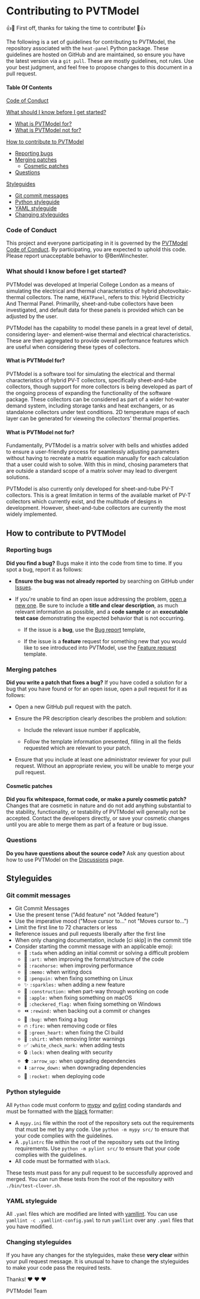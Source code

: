 # Contributing to PVTModel

:+1::tada: First off, thanks for taking the time to contribute! :tada::+1:

The following is a set of guidelines for contributing to PVTModel, the repository associated with the `heat-panel` Python package. These guidelines are hosted on GitHub and are maintained, so ensure you have the latest version via a `git pull`. These are mostly guidelines, not rules. Use your best judgment, and feel free to propose changes to this document in a pull request.

#### Table Of Contents

[Code of Conduct](#code-of-conduct)

[What should I know before I get started?](#what-should-i-know-before-i-get-started)
  * [What is PVTModel for?](#what-is-pvtmodel-for)
  * [What is PVTModel not for?](#what-is-pvtmodel-not-for)

[How to contribute to PVTModel](#how-to-contribute-to-PVTModel)
  * [Reporting bugs](#reporting-bugs)
  * [Merging patches](#merging-patches)
    * [Cosmetic patches](#cosmetic-patches)
  * [Questions](#questions)

[Styleguides](#styleguides)
  * [Git commit messages](#git-commit-messages)
  * [Python styleguide](#python-styleguide)
  * [YAML styleguide](#yaml-styleguide)
  * [Changing styleguides](#changing-styleguides)


### Code of Conduct

This project and everyone participating in it is governed by the [PVTModel Code of Conduct](CODE_OF_CONDUCT.md). By participating, you are expected to uphold this code. Please report unacceptable behavior to @BenWinchester.

### What should I know before I get started?

PVTModel was developed at Imperial College London as a means of simulating the electrical and thermal characteristics of hybrid photovoltaic-thermal collectors. The name, `HEATPanel`, refers to this: Hybrid Electricity And Thermal Panel. Primarilly, sheet-and-tube collectors have been investigated, and default data for these panels is provided which can be adjusted by the user.

PVTModel has the capability to model these panels in a great level of detail, considering layer- and element-wise thermal and electrical characteristics. These are then aggregated to provide overall performance features which are useful when considering these types of collectors.

#### What is PVTModel for?

PVTModel is a software tool for simulating the electrical and thermal characteristics of hybrid PV-T collectors, specifically sheet-and-tube collectors, though support for more collectors is being developed as part of the ongoing process of expanding the functionality of the software package. These collectors can be considered as part of a wider hot-water demand system, including storage tanks and heat exchangers, or as standalone collectors under test conditions. 2D temperature maps of each layer can be generated for vieweing the collectors' thermal properties.

#### What is PVTModel not for?

Fundamentally, PVTModel is a matrix solver with bells and whistles added to ensure a user-friendly process for seamlessly adjusting parameters without having to recreate a matrix equation manually for each calculation that a user could wish to solve. With this in mind, chosing parameters that are outside a standard scope of a matrix solver may lead to divergent solutions.

PVTModel is also currently only developed for sheet-and-tube PV-T collectors. This is a great limitation in terms of the available market of PV-T collectors which currently exist, and the multitude of designs in development. However, sheet-and-tube collectors are currently the most widely implemented.

## How to contribute to PVTModel

### Reporting bugs

**Did you find a bug?** Bugs make it into the code from time to time. If you spot a bug, report it as follows:

* **Ensure the bug was not already reported** by searching on GitHub under [Issues](https://github.com/BenWinchester/PVTModel/issues).

* If you're unable to find an open issue addressing the problem, [open a new one](https://github.com/BenWinchester/PVTModel/issues/new/choose). Be sure to include a **title and clear description**, as much relevant information as possible, and a **code sample** or an **executable test case** demonstrating the expected behavior that is not occurring.

  * If the issue is a **bug**, use the [Bug report](BenWinchester/PVTModel/issues/new?assignees=&labels=bug&template=bug_report.md&title=) template,

  * If the issue is a **feature** request for something new that you would like to see introduced into PVTModel, use the [Feature request](BenWinchester/PVTModel/issues/new?assignees=&labels=bug&template=feature_request.md&title=) template.

### Merging patches

**Did you write a patch that fixes a bug?** If you have coded a solution for a bug that you have found or for an open issue, open a pull request for it as follows:

* Open a new GitHub pull request with the patch.

* Ensure the PR description clearly describes the problem and solution:

  * Include the relevant issue number if applicable,

  * Follow the template information presented, filling in all the fields requested which are relevant to your patch.

* Ensure that you include at least one administrator reviewer for your pull request. Without an appropriate review, you will be unable to merge your pull request.

#### Cosmetic patches

**Did you fix whitespace, format code, or make a purely cosmetic patch?** Changes that are cosmetic in nature and do not add anything substantial to the stability, functionality, or testability of PVTModel will generally not be accepted. Contact the developers directly, or save your cosmetic changes until you are able to merge them as part of a feature or bug issue.

### Questions

**Do you have questions about the source code?** Ask any question about how to use PVTModel on the [Discussions](https://github.com/BenWinchester/PVTModel/discussions) page.

## Styleguides

### Git commit messages

* Git Commit Messages
* Use the present tense ("Add feature" not "Added feature")
* Use the imperative mood ("Move cursor to..." not "Moves cursor to...")
* Limit the first line to 72 characters or less
* Reference issues and pull requests liberally after the first line
* When only changing documentation, include [ci skip] in the commit title
* Consider starting the commit message with an applicable emoji:
  * 🎉 `:tada` when adding an initial commit or solving a difficult problem
  * 🎨 `:art:` when improving the format/structure of the code
  * 🐎 `:racehorse:` when improving performance
  * 📝 `:memo:` when writing docs
  * 🐧 `:penguin:` when fixing something on Linux
  * ✨ `:sparkles:` when adding a new feature
  * 🚧 `:construction:` when part-way through working on code
  * 🍎 `:apple:` when fixing something on macOS
  * 🏁 `:checkered_flag:` when fixing something on Windows
  * ⏪ `:rewind:` when backing out a commit or changes
  * 🐛 `:bug:` when fixing a bug
  * 🔥 `:fire:` when removing code or files
  * 💚 `:green_heart:` when fixing the CI build
  * 👕 `:shirt:` when removing linter warnings
  * ✅ `:white_check_mark:` when adding tests
  * 🔒 `:lock:` when dealing with security
  * ⬆️ `:arrow_up:` when upgrading dependencies
  * ⬇️ `:arrow_down:` when downgrading dependencies
  * 🚀 `:rocket:` when deploying code

### Python styleguide

All `Python` code must conform to [mypy](https://github.com/python/mypy) and [pylint](https://github.com/PyCQA/pylint) coding standards and must be formatted with the [black](https://github.com/psf/black) formatter:
* A `mypy.ini` file within the root of the repository sets out the requirements that must be met by any code. Use `python -m mypy src/` to ensure that your code complies with the guidelines.
* A `.pylintrc` file within the root of the repository sets out the linting requirements. Use `python -m pylint src/` to ensure that your code complies with the guidelines.
* All code must be formatted with `black`.

These tests must pass for any pull request to be successfully approved and merged. You can run these tests from the root of the repository with `./bin/test-clover.sh`.

### YAML styleguide

All `.yaml` files which are modified are linted with [yamllint](https://github.com/adrienverge/yamllint). You can use `yamllint -c .yamllint-config.yaml` to run `yamllint` over any `.yaml` files that you have modified.

### Changing styleguides

If you have any changes for the styleguides, make these **very clear** within your pull request message. It is unusual to have to change the styleguides to make your code pass the required tests.

Thanks! :heart: :heart: :heart:

PVTModel Team
